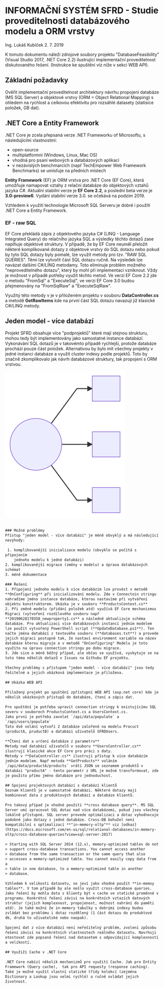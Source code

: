 # INFORMAČNÍ SYSTÉM SFRD - Studie proveditelnosti databázového modelu a ORM vrstvy

Ing. Lukáš Kubíček
2. 7. 2019

K tomuto dokumentu náleží zdrojové soubory projektu "DatabaseFeasibility" (Visual Studio 2017, .NET Core 2.2) ilustrující implementační proveditelnost diskutovaného řešení. (Instrukce ke spuštění viz níže v sekci WEB API).

## Základní požadavky

Ověřit implementační proveditelnost architektury návrhu propojení databáze (MS SQL Server) a objektové vrstvy (ORM = Object Relational Mapping) s ohledem na rychlost a celkovou efektivitu pro rozsáhlé datasety (statisíce položek, GB dat).

## .NET Core a Entity Framework
.NET Core je zcela přepsaná verze .NET Frameworku of Microsoftu, s následujícími vlastnostmi:

 - open-source
 - multiplatformní (Windows, Linux, Mac OS)
 - vhodná pro psaní webových a databázových aplikací
 - v nezávislých benchmarcích (např TechEmpower Web Framework Benchmarks) se umísťuje na předních místech

**Entity Framework** (EF) je ORM vrstva pro .NET Core (EF Core), která umožňuje namapovat vztahy z relační databáze do objektových vztahů jazyka C#. Aktuální stabilní verze je **EF Core 2.2**, a poslední beta verze je **3.0-preview6**. Vydání stabilní verze 3.0. se očekává na podzim 2019.

Vzhledem k využití technologie Microsoft SQL Serveru je dobré i použití .NET Core a Entity Framework.

### EF - raw SQL
EF Core překládá zápis z objektového jazyka C# (LINQ - Language Integrated Query) do relačního jazyka SQL a výsledky těchto dotazů zase naplňuje objektové struktury.
V případě, že by EF Core neuměl přeložit některé komplikované dotazy z objektové vrstvy do SQL dotazu nebo pokud by tyto SQL dotazy byly pomalé, lze využít metody  pro tzv. "RAW SQL QUERIES". Těmi lze vytvořit část SQL dotazu ručně. Na výsledek lze navázat dalšími C#/LINQ metodamy.
Toto eliminuje problém možného "neproveditelného dotazu", který by mohl při implementaci vzniknout. Vždy je možnost v případě potřeby využít těchto metod.
Ve verzi EF Core 2.2 jde o metodu "FromSql" a "ExecuteSql", ve verzi EF Core 3.0 budou přejmenovány na "FromSqlRaw" a "ExecuteSqlRaw".

Využitý této metody v je v přiloženém projektu v souboru **DataController.cs** a metodě **GetRawItems** kde na první část SQL dotazu navazují již klasické C#/LINQ metody.

## Jeden model - více databází

Projekt SFRD obsahuje více "podprojektů" které mají stejnou strukturu, mohou tedy být implementovány jako samostatné instance databází. Vykonávání SQL dotazů je v takovémto případě rychlejší, protože databáze prochází pouze část položek.
Alternativou by bylo mít všechny projekty v jedné instanci databáze a  využít cluster indexy podle projektů. Toto by značně zkomplikovalo jak návrh databázové struktury, tak propojení s ORM vrstvou.


![diagram](mermaid-diagram-20190703134452.svg "Jeden model - více databází")
```

### Možné problémy
Přístup "jeden model - více databází" je méně obvyklý a má následující nevýhody:

 1. komplikovanější inicializace modelu (obvykle se počítá s připojením
    jednoho modelu k jedné databázi)
2. komplikovanější migrace (změny v modelu) a úprava databázových schémat
3. méně dokumentace

### Řešení
1. Připojení jednoho modelu k více databázím lze provést v metodě **OnConfiguring** při inicializování modelu. Zde v Connectoin stringu nahradíme jméno instance databáze, kterou nastavíme při vytváření objektu konstruktorem. Ukázka je v souboru **ProductsContext.cs**
2. Při změně modelu (přidání položek atd) využívá EF Core mechanismus Migrací (vytvoření rozdílového souboru např **20190628170358_newproperty1.cs** a následně aktualizuje schéma databáze. Pro aktualizaci více databázových instancí jedním modelem lze použít vytvořený PowerShell script (**UpdateDatabase.ps1**). Ten načte jména databází z textového souboru (**databases.txt**) a provede jejich migraci postupně tak, že nastaví environment variable na název databáze kterou migruje a v metodě "OnConfiguring" Modelu je toto využito na úpravu connection stringu po dobu migrace.
3. Jde sice o méně běžný případ, ale občas se využívá, vyskytuje se na toto téma několik dotazů v Issues na Githubu EF projektu.

Všechny problémy s přístupem "jeden model - více databází" jsou tedy řešitelné a jejich ukázková implementace je přiložena.

## Ukázka WEB API

Přiložený projekt po spuštění zpřístupní WEB API (asp.net core) kde je několik ukázkových přístupů do databáze, čtení a zápis dat.

Pro spuštění je potřeba upravit connection stringy k existujícímu SQL severu v souborech ProductsContext.cs a UsersContext.cs.
Jako první je potřeba zavolat `/api/data/populate` a `/api/users/populate`
Tato dvě volání vytvoří 2 databáze zalořené na modelu Procuct (productA, pruductB) a databázi uživatelů SFRDUsers.

**Čtení dat a určení databáze z parametru**
Metody nad databází uživatelů v souboru **UsersController.cs** ilustrují klasické akce EF Core pro práci s daty.
Metody v **DataController.cs** ilustrují přístup k více databázím jedním modelem. Např metoda **GetProducts** voláním `/api/data/productA/products` vrátí JSON se seznamem produktů v databázi "productA" - tento parametr z URL je možné transformovat, zde je použito přímo jméno databáze pro jednoduchost.

## Spojení projektových databází s databází klientů
Seznam klientů je v samostatné databázi. Některé dotazy mají kombinovat data z produktových databází a databáze klientů.

Pro takový případ je vhodné použití **cross database query**. MS SQL Server umí zpracovat SQL dotaz nad více databázemi, pokud jsou všechny lokálně přístupné. SQL server provede optimalizaci a dotaz vyhodnocuje podobně jako dotazy z jedné databáze. Cross-DB bohužel není kompatibilní s optimalizací **"in-memory-oltp"** viz [odkaz](https://docs.microsoft.com/en-us/sql/relational-databases/in-memory-oltp/cross-database-queries?view=sql-server-2017)

> Starting with SQL Server 2014 (12.x), memory-optimized tables do not
> support cross-database transactions. You cannot access another
> database from the same transaction or the same query that also
> accesses a memory-optimized table. You cannot easily copy data from a
> table in one database, to a memory-optimized table in another
> database.

Vzhledem k velikosti datasetu, se jeví jako vhodné použít **in-memoy tables**. V tom případě by ale nešlo využít cross-database queries. Jako řešení by mohla data s klienty být v cache ve statické proměnné v programu. Konkrétní řešení závisí na konkrétních vztazích datových struktur (jejich komplexnost, propojenost, možnost nahrání do paměti atd). Je také možní že in-memory tabulky s dobrými indexy budou zvládat bez problému i dotaz rozdělený (1 část dotazu do produktové db, druhá to uživatelské nebo naopak).

Spojení dat z více databází není neřešitelný problém, zvolení způsobu řešení závisí na konkrétních vlastnostech reálného datasetu. Navrhuji otestovat zde popsaná řešení nad datasetem s odpovídající komplexností a velikostí.

## Využiží Cache v .NET Core

.NET Core nabízí několik mechanizmů pro využití Cache. Jak pro Entity Framework (Query cache),  tak pro API requesty (response caching). Také je možné využít vlastní statické třídy kolekcí (zejména Dictionary a Lookup jsou velmi rychlé) a ručně ovládat jejich životnost.
